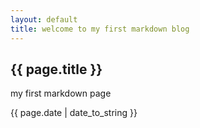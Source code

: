 ```yaml
---
layout: default
title: welcome to my first markdown blog
---
```

<h2>{{ page.title }}</h2>
<p>my first markdown page</p>
<p>{{ page.date | date_to_string }}</p>